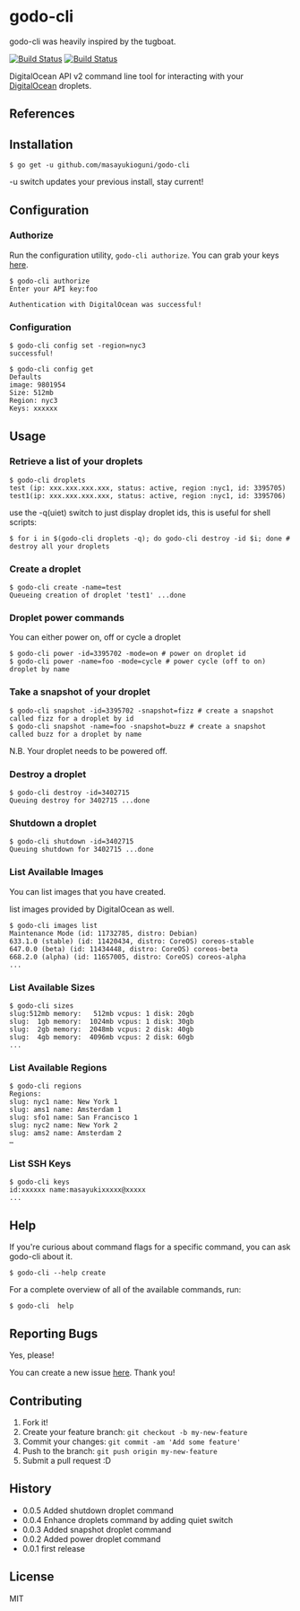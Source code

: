 


# godo-cli

godo-cli was heavily inspired by the tugboat.

[![Build Status](https://drone.io/github.com/masayukioguni/godo-cli/status.png)](https://drone.io/github.com/masayukioguni/godo-cli/latest)
[![Build Status](https://travis-ci.org/masayukioguni/godo-cli.svg?branch=master)](https://travis-ci.org/masayukioguni/godo-cli)

DigitalOcean API v2 command line tool for interacting with your [DigitalOcean](https://www.digitalocean.com/) droplets.

## References


## Installation

    $ go get -u github.com/masayukioguni/godo-cli

-u switch updates your previous install, stay current!

## Configuration

### Authorize

Run the configuration utility, `godo-cli authorize`. You can grab your keys
[here](https://cloud.digitalocean.com/settings/applications).

    $ godo-cli authorize
    Enter your API key:foo
    
    Authentication with DigitalOcean was successful!

### Configuration

    $ godo-cli config set -region=nyc3
    successful!

    $ godo-cli config get 
    Defaults
    image: 9801954
    Size: 512mb
    Region: nyc3
    Keys: xxxxxx


## Usage


### Retrieve a list of your droplets

    $ godo-cli droplets
    test (ip: xxx.xxx.xxx.xxx, status: active, region :nyc1, id: 3395705)
    test1(ip: xxx.xxx.xxx.xxx, status: active, region :nyc1, id: 3395706)
    

use the -q(uiet) switch to just display droplet ids, this is useful for shell scripts:

    $ for i in $(godo-cli droplets -q); do godo-cli destroy -id $i; done # destroy all your droplets

### Create a droplet

    $ godo-cli create -name=test 
    Queueing creation of droplet 'test1' ...done

### Droplet power commands

You can either power on, off or cycle a droplet

    $ godo-cli power -id=3395702 -mode=on # power on droplet id 
    $ godo-cli power -name=foo -mode=cycle # power cycle (off to on) droplet by name 


### Take a snapshot of your droplet

    $ godo-cli snapshot -id=3395702 -snapshot=fizz # create a snapshot called fizz for a droplet by id
    $ godo-cli snapshot -name=foo -snapshot=buzz # create a snapshot called buzz for a droplet by name 

N.B. Your droplet needs to be powered off.

### Destroy a droplet

    $ godo-cli destroy -id=3402715
    Queuing destroy for 3402715 ...done

### Shutdown a droplet

    $ godo-cli shutdown -id=3402715
    Queuing shutdown for 3402715 ...done

### List Available Images

You can list images that you have created.

list images provided by DigitalOcean as well.

    $ godo-cli images list
    Maintenance Mode (id: 11732785, distro: Debian) 
    633.1.0 (stable) (id: 11420434, distro: CoreOS) coreos-stable
    647.0.0 (beta) (id: 11434448, distro: CoreOS) coreos-beta
    668.2.0 (alpha) (id: 11657005, distro: CoreOS) coreos-alpha
    ...

### List Available Sizes

    $ godo-cli sizes
    slug:512mb memory:   512mb vcpus: 1 disk: 20gb
    slug:  1gb memory:  1024mb vcpus: 1 disk: 30gb
    slug:  2gb memory:  2048mb vcpus: 2 disk: 40gb
    slug:  4gb memory:  4096mb vcpus: 2 disk: 60gb
    ...

### List Available Regions

    $ godo-cli regions
    Regions:
    slug: nyc1 name: New York 1
    slug: ams1 name: Amsterdam 1
    slug: sfo1 name: San Francisco 1
    slug: nyc2 name: New York 2
    slug: ams2 name: Amsterdam 2
    …

### List SSH Keys

    $ godo-cli keys
    id:xxxxxx name:masayukixxxxx@xxxxx
    ...

## Help

If you're curious about command flags for a specific command, you can
ask godo-cli about it.

    $ godo-cli --help create

For a complete overview of all of the available commands, run:

    $ godo-cli  help

## Reporting Bugs

Yes, please!

You can create a new issue [here](https://github.com/masayukioguni/godo-cli/issues/new). Thank you!

## Contributing

1. Fork it!
2. Create your feature branch: `git checkout -b my-new-feature`
3. Commit your changes: `git commit -am 'Add some feature'`
4. Push to the branch: `git push origin my-new-feature`
5. Submit a pull request :D

## History

+ 0.0.5 Added shutdown droplet command
+ 0.0.4 Enhance droplets command by adding quiet switch
+ 0.0.3 Added snapshot droplet command
+ 0.0.2 Added power droplet command
+ 0.0.1 first release


## License
MIT
